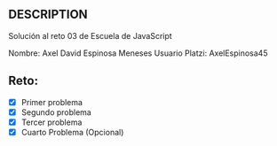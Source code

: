 ## DESCRIPTION

Solución al reto 03 de Escuela de JavaScript

Nombre: Axel David Espinosa Meneses
Usuario Platzi: AxelEspinosa45

## Reto:
  - [x] Primer problema
  - [x] Segundo problema
  - [x] Tercer problema
  - [x] Cuarto Problema (Opcional)